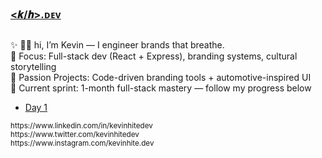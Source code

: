 ### [&#60;𝒌&#47;𝒉&#62;.ᴅᴇᴠ](https://kevinhite.dev)

##  
✨ 👋🏽 hi, I’m Kevin — I engineer brands that breathe.  
🎯 Focus: Full-stack dev (React + Express), branding systems, cultural storytelling  
🔧 Passion Projects: Code-driven branding tools + automotive-inspired UI  
🚀 Current sprint: 1-month full-stack mastery — follow my progress below
<!--
## Latest Project
*   Project #1
*   Project #2
*   Project #3
*   Project #4
*   Project #5

## Latest Blog Posts
-->
<!-- BLOG-POST-LIST:START -->
- [Day 1](https://journal.kevinhite.dev/post/672935506308431872)
<!-- BLOG-POST-LIST:END -->
<!--
## Language and Tools
## Latest Videos
## Links
-->
<small>
https://www.linkedin.com/in/kevinhitedev<br/>
https://www.twitter.com/kevinhitedev<br/>
https://www.instagram.com/kevinhite.dev<br/>
</small>
